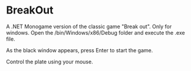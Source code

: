 # BreakOut
A .NET Monogame version of the classic game "Break out". Only for windows.
Open the /bin/Windows/x86/Debug folder and execute the .exe file.

As the black window appears, press Enter to start the game.

Control the plate using your mouse.
